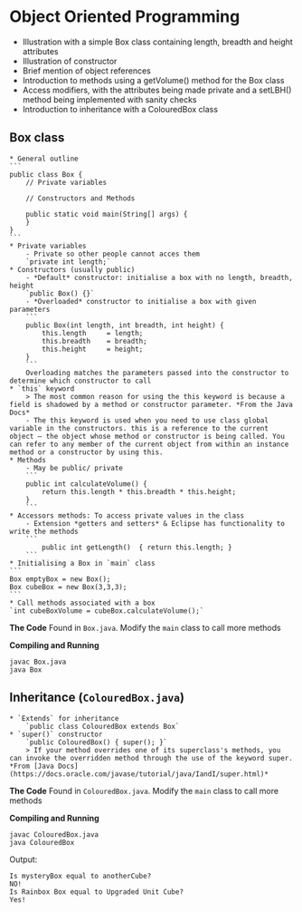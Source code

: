 # Object Oriented Programming 
 *	Illustration with a simple Box class containing length, breadth and height attributes
 *	Illustration of constructor
 *	Brief mention of object references
 *	Introduction to methods using a getVolume() method for the Box class
 *	Access modifiers, with the attributes being made private and a setLBH() method being implemented with sanity checks
 *	Introduction to inheritance with a ColouredBox class
 
 ## Box class 
    * General outline 
    ```
    public class Box {
        // Private variables 
        
        // Constructors and Methods
        
        public static void main(String[] args) {
        }
    }
    ```
    * Private variables 
        - Private so other people cannot acces them
        `private int length;`
    * Constructors (usually public) 
        - *Default* constructor: initialise a box with no length, breadth, height
        `public Box() {}`
        - *Overloaded* constructor to initialise a box with given parameters
        ```
        public Box(int length, int breadth, int height) {
            this.length 	= length;
            this.breadth 	= breadth;
            this.height 	= height;
        }
        ```
        Overloading matches the parameters passed into the constructor to determine which constructor to call
    * `this` keyword 
        > The most common reason for using the this keyword is because a field is shadowed by a method or constructor parameter. *From the Java Docs*
        - The this keyword is used when you need to use class global variable in the constructors. this is a reference to the current object — the object whose method or constructor is being called. You can refer to any member of the current object from within an instance method or a constructor by using this.
    * Methods 
        - May be public/ private 
        ```
        public int calculateVolume() {
            return this.length * this.breadth * this.height;
        }
        ```
    * Accessors methods: To access private values in the class 
        - Extension *getters and setters* & Eclipse has functionality to write the methods
        ```
        	public int getLength() 	{ return this.length; }
        ```
    * Initialising a Box in `main` class
    ```
    Box emptyBox = new Box();
    Box cubeBox = new Box(3,3,3);
    ```
    * Call methods associated with a box
    `int cubeBoxVolume = cubeBox.calculateVolume();`
 
 **The Code**
 Found in `Box.java`. Modify the `main` class to call more methods 
 
 **Compiling and Running**
 ```
 javac Box.java
 java Box
 ```
 
 ## Inheritance (`ColouredBox.java`)
    * `Extends` for inheritance 
        `public class ColouredBox extends Box`
    * `super()` constructor
        `public ColouredBox() { super(); }`
        > If your method overrides one of its superclass's methods, you can invoke the overridden method through the use of the keyword super. *From [Java Docs](https://docs.oracle.com/javase/tutorial/java/IandI/super.html)*
 
 **The Code**
 Found in `ColouredBox.java`. Modify the `main` class to call more methods 
 
**Compiling and Running**
```
javac ColouredBox.java
java ColouredBox
```

Output:
```
Is mysteryBox equal to anotherCube?
NO!
Is Rainbox Box equal to Upgraded Unit Cube?
Yes!
```